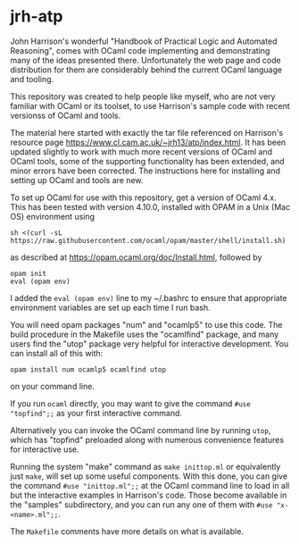 # jrh-atp

John Harrison's wonderful "Handbook of Practical Logic and Automated Reasoning",
comes with OCaml code implementing and demonstrating many of the ideas presented there.
Unfortunately the web page and code distribution for them are considerably behind the
current OCaml language and tooling.

This repository was created to help people like myself, who are not very familiar with
OCaml or its toolset, to use Harrison's sample code with recent versionss of OCaml
and tools.

The material here started with exactly the tar file referenced on Harrison's resource page
https://www.cl.cam.ac.uk/~jrh13/atp/index.html.  It has been updated slightly to work with much
more recent versions of OCaml and OCaml tools, some of the supporting functionality
has been extended, and minor errors have been corrected.  The instructions here for
installing and setting up OCaml and tools are new.

To set up OCaml for use with this repository, get a version of OCaml 4.x.  This has
been tested with version 4.10.0, installed with OPAM in a Unix (Mac OS) environment using

```
sh <(curl -sL https://raw.githubusercontent.com/ocaml/opam/master/shell/install.sh)
```

as described at https://opam.ocaml.org/doc/Install.html, followed by

```
opam init
eval (opam env)
```

I added the ```eval (opam env)``` line to my ~/.bashrc to ensure that appropriate
environment variables are set up each time I run bash.

You will need opam packages "num" and "ocamlp5" to use this code.
The build procedure in the Makefile uses the "ocamlfind" package,
and many users find the "utop" package very helpful for interactive
development.  You can install all of this with:

```
opam install num ocamlp5 ocamlfind utop
```

on your command line.

If you run ```ocaml``` directly, you may want to give the command ```#use "topfind";;```
as your first interactive command.

Alternatively you can invoke the OCaml command line by running ```utop```, which
has "topfind" preloaded along with numerous convenience features for interactive use.

Running the system "make" command as ```make inittop.ml``` or equivalently just ```make```,
will set up some useful components.  With this done, you can give the command
```#use "inittop.ml";;``` at the OCaml command line to load in all but the interactive
examples in Harrison's code.  Those become available in the "samples" subdirectory,
and you can run any one of them with ```#use "x-<name>.ml";;```.

The ```Makefile``` comments have more details on what is available.
